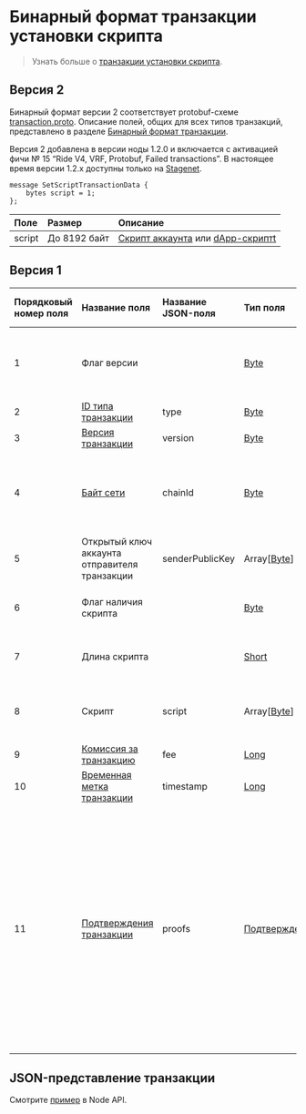 # Бинарный формат транзакции установки скрипта

> Узнать больше о [транзакции установки скрипта](/ru/blockchain/transaction-type/set-script-transaction).

## Версия 2

Бинарный формат версии 2 соответствует protobuf-схеме [transaction.proto](https://github.com/wavesplatform/protobuf-schemas/blob/master/proto/waves/transaction.proto). Описание полей, общих для всех типов транзакций, представлено в разделе [Бинарный формат транзакции](/ru/blockchain/binary-format/transaction-binary-format/).

Версия 2 добавлена в версии ноды 1.2.0 и включается с активацией фичи № 15 “Ride V4, VRF, Protobuf, Failed transactions”. В настоящее время версии 1.2.x доступны только на [Stagenet](/ru/blockchain/blockchain-network/stage-network).

```
message SetScriptTransactionData {
    bytes script = 1;
};
```

| Поле | Размер | Описание |
| :--- | :--- | :--- |
| script | До 8192 байт | [Скрипт аккаунта](/ru/ride/script/script-types/account-script) или [dApp-скриптt](/ru/ride/script/script-types/dapp-script) |

## Версия 1

| Порядковый номер поля | Название поля | Название JSON-поля | Тип поля | Размер поля в байтах | Комментарий |
| :--- | :--- | :--- | :--- | :--- | :--- |
| 1 | Флаг версии |  | [Byte](/ru/blockchain/blockchain/blockchain-data-types) | 1 | Указывает что [версия транзакции](/ru/blockchain/transaction/transaction-version) является второй или выше.<br>Значение должно быть равно 0 |
| 2 | [ID типа транзакции](/ru/blockchain/transaction-type/) | type | [Byte](/ru/blockchain/blockchain/blockchain-data-types) | 1 | Значение должно быть равно 15 |
| 3 | [Версия транзакции](/ru/blockchain/transaction/transaction-version) | version | [Byte](/ru/blockchain/blockchain/blockchain-data-types) | 1 | Значение должно быть равно 1 |
| 4 | [Байт сети](/ru/blockchain/blockchain-network/chain-id) | chainId | [Byte](/ru/blockchain/blockchain/blockchain-data-types) | 1 | 84 — для [тестовой сети](/ru/blockchain/blockchain-network/test-network)<br>87 — для [основной сети](/ru/blockchain/blockchain-network/main-network)<br>83 — для [экспериментальной сети](/ru/blockchain/blockchain-network/stage-network) |
| 5 | Открытый ключ аккаунта отправителя транзакции | senderPublicKey | Array[[Byte](/ru/blockchain/blockchain/blockchain-data-types)] | 32 |  |
| 6 | Флаг наличия скрипта |  | [Byte](/ru/blockchain/blockchain/blockchain-data-types) | 1 | 0 — скрипт не установлен<br>1 — скрипт установлен |
| 7 | Длина скрипта |  | [Short](/ru/blockchain/blockchain/blockchain-data-types) | `S` | `S` = 0 если значение поля 6 равно 0.<br>S = 2 если значение поля 6 равно 1 |
| 8 | Скрипт | script | Array[[Byte](/ru/blockchain/blockchain/blockchain-data-types)] | `S` | `S` = 0 если значение поля 6 равно 0.<br>1 <= `S` <= 8192 если значение поля 6 равно 1 |
| 9 | [Комиссия за транзакцию](/ru/blockchain/transaction/transaction-fee) | fee | [Long](/ru/blockchain/blockchain/blockchain-data-types) | 8 |  |
| 10 | [Временная метка транзакции](/ru/blockchain/transaction/transaction-timestamp) | timestamp | [Long](/ru/blockchain/blockchain/blockchain-data-types) | 8 |  |
| 11 | [Подтверждения транзакции](/ru/blockchain/transaction/transaction-proof) | proofs | [Подтверждения](/ru/blockchain/transaction/transaction-proof) | `S` | Если массив пустой, то `S` = 3.<br>Если массив не пустой, то `S` = 3 + 2 × `N` + (`P`<sub>1</sub> + `P`<sub>2</sub> + ... + `P`<sub>n</sub>),<br>где<br>`N` — количество подтверждений в массиве,<br>`P`<sub>n</sub> — размер `N`-го подтверждения в байтах. Максимальное количество подтверждений в массиве — 8. Максимальный размер каждого подтверждения — 64 байта |

## JSON-представление транзакции

Смотрите [пример](https://nodes.wavesnodes.com/transactions/info/8Nwjd2tcQWff3S9WAhBa7vLRNpNnigWqrTbahvyfMVrU) в Node API.
